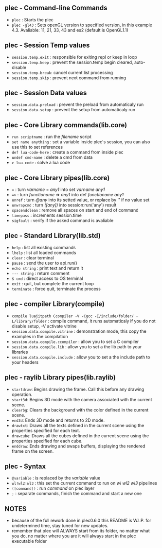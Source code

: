 ## plec - Command-line Commands

- `plec` : Starts the plec
- `plec -gl43` : Sets openGL version to specified version, in this example 4.3. Avaliable: 11, 21, 33, 43 and es2 (default is OpenGL1.1)

## plec - Session Temp values

- `session.temp.exit` : responsible for exiting repl or keep in loop
- `session.temp.keep` : prevent the session.temp begin cleared, auto-disable
- `session.temp.break`: cancel current list processing
- `session.temp.skip` : prevent next command from running

## plec - Session Data values

- `session.data.preload` : prevent the preload from automaticaly run
- `session.data.setup` : prevent the setup from automaticaly run

## plec - Core Library commands(lib.core)

- `run scriptname` : run the _filename_ script
- `set name anything` : set a variable inside plec's session, you can also use this to set references
- `def lua-code-here` : create a command from inside plec
- `undef cmd-name` : delete a cmd from data
- `> lua-code` : solve a lua code

## plec - Core Library pipes(lib.core)

- `=` : turn _varname_ = _any1_ into set _varname_ _any1_
- `=>` : turn _functioname_ => _any1_ into def _functioname_ _any1_
- `unref` : turn _@any_ into its setted value, or replace by '' if no value set
- `unwrapcmd` : turn _([any])_ into session:run('any') result
- `spacendclean` : remove all spaces on start and end of command
- `timepass` : increments session.time
- `sigfault` : verify if the asked command is avaliable

## plec - Standard Library(lib.std)

- `help` : list all existing commands
- `lhelp` : list all loaded commands
- `clear` : clear terminal
- `pause` : send the user to api.run()
- `echo string` : print text and return it
- `--- string` : return comment
- `$ cmd` : direct access to OS terminal
- `exit` : quit, but complete the current loop
- `terminate` : force quit, terminate the process

## plec - compiler Library(compile)

- `compile luajitpath Ccompiler -V -Cgcc -I/include/folder/ -L/library/folder` : compile command, it runs automaticaly if you do not disable setup, -V activate vitrine
- `session.data.compile.vitrine` : demonstration mode, this copy the examples in the compilation
- `session.data.compile.ccompiler` : allow you to set a C compiler
- `session.data.compile.lib` : allow you to set a the lib path to your libraries
- `session.data.compile.include` : allow you to set a the include path to your headers

## plec - raylib Library pipes(lib.raylib)

- `startdraw`: Begins drawing the frame. Call this before any drawing operation.
- `start3d`: Begins 3D mode with the camera associated with the current scene.
- `clearbg`: Clears the background with the color defined in the current scene.
- `end3d`: Ends 3D mode and returns to 2D mode.
- `drawtxt`: Draws all the texts defined in the current scene using the properties specified for each text.
- `drawcube`: Draws all the cubes defined in the current scene using the properties specified for each cube.
- `enddraw`: Ends drawing and swaps buffers, displaying the rendered frame on the screen.

## plec - Syntax

- `@variable` : is replaced by the _variable_ value
- `wl!wl2!wl3` : this set the current command to run on _wl_ _wl2_ _wl3_ pipelines
- `([command])` : run _command_ on plec layer
- `;` : separate commands, finish the command and start a new one

## NOTES

- because of the full rework done in plec0.6.0 this README is W.I.P. for undetermined time, stay tuned for new updates.
- remember that plec will ALWAYS start from its folder, no matter what you do, no matter where you are it will always start in the plec executable folder